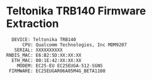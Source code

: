 # Teltonika TRB140 Firmware Extraction

```
  DEVICE: Teltonika TRB140
      CPU: Qualcomm Technologies, Inc MDM9207
   SERIAL: XXXXXXXXXX
RNDIS_MAC: E6:B2:5D:XX:XX:XX
  ETH_MAC: 00:1E:42:XX:XX:XX
    MODEM: EC25-EU EC25EUGA-512-SGNS
 FIRMWARE: EC25EUGAR06A05M4G_BETA1108
 ```
